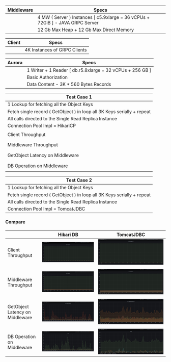 | Middleware | Specs |
| ----------- | ----------- |
| | 4 MW ( Server ) Instances [ c5.9xlarge = 36 vCPUs + 72GiB ] - JAVA GRPC Server |
| | 12 Gb Max Heap + 12 Gb Max Direct Memory |


| Client | Specs |
| ----------- | ----------- |
| |4K Instances of GRPC Clients|


| Aurora | Specs |
| ----------- | ----------- |
| | 1 Writer + 1 Reader [ db.r5.8xlarge = 32 vCPUs + 256 GB ] |
| | Basic Authorization |
| | Data Content - 3K * 560 Bytes Records |


| Test Case 1 |
| ----------- |
|1 Lookup for fetching all the Object Keys|
| Fetch single record ( GetObject ) in loop all 3K Keys serially + repeat |
| All calls directed to the Single Read Replica Instance |
| Connection Pool Impl = HikariCP | 
||
| Client Throughput |
|  |
||
| Middleware Throughput |
|  |
||
| GetObject Latency on Middleware |
|  |
||
| DB Operation on Middleware |
|  |

| Test Case 2 |
| ----------- |
|1 Lookup for fetching all the Object Keys|
| Fetch single record ( GetObject ) in loop all 3K Keys serially + repeat |
| All calls directed to the Single Read Replica Instance |
| Connection Pool Impl = TomcatJDBC  | 

#### Compare 

|   | Hikari DB | TomcatJDBC |
| ----------- | ----------- | ----------- |
| Client Throughput | ![Client Throughput](hikari-cp-conn-pool/grafana-snaps/client-throughput.jpg) | ![Client Throughput](tomcat-jdbc-conn-pool/grafana-snaps/client-throughput.jpg) |
|| ||
| Middleware Throughput |![Middleware Throughput](hikari-cp-conn-pool/grafana-snaps/mw-throughput.jpg)| ![Middleware Throughput](tomcat-jdbc-conn-pool/grafana-snaps/mw-throughput.jpg) |
||||
| GetObject Latency on Middleware | ![GetObject Latency](hikari-cp-conn-pool/grafana-snaps/mw-getobject-latency.jpg) | ![GetObject Latency](tomcat-jdbc-conn-pool/grafana-snaps/mw-getobject-latency.jpg) |
||||
| DB Operation on Middleware |![DB Ops](hikari-cp-conn-pool/grafana-snaps/db-ops-mw.jpg)| ![DB Ops](tomcat-jdbc-conn-pool/grafana-snaps/db-ops-mw.jpg) |

